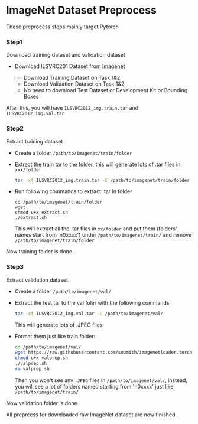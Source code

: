 # ImageNet Dataset Preprocess

These preprocess steps mainly target Pytorch

### Step1

Download training dataset and validation dataset

* Download ILSVRC201 Dataset from [Imagenet](http://www.image-net.org/challenges/LSVRC/2012/nonpub-downloads)

  * Download Training Dataset on Task 1&2
  * Download Validation Dataset on Task 1&2
  * No need to download Test Dataset or Development Kit or Bounding Boxes
  
After this, you will have `ILSVRC2012_img.train.tar` and `ILSVRC2012_img.val.tar`

### Step2

Extract training dataset

* Create a folder `/path/to/imagenet/train/folder`

* Extract the train tar to the folder, this will generate lots of .tar files in `xxx/folder`
  ```sh
  tar -xf ILSVRC2012_img.train.tar -C /path/to/imagenet/train/folder
  ```

* Run following commands to extract .tar in folder
  ```
  cd /path/to/imagenet/train/folder
  wget 
  chmod u+x extract.sh
  ./extract.sh
  ```
  This will extract all the .tar files in `xx/folder` and put them (folders' names start from 'n0xxxx') under `/path/to/imagenet/train/` and remove `/path/to/imagenet/train/folder`

Now training folder is done.

### Step3

Extract validation dataset

* Create a folder `/path/to/imagenet/val/`

* Extract the test tar to the val foler with the following commands:
  ```sh
  tar -xf ILSVRC2012_img.val.tar -C /path/to/imagenet/val/
  ```
  This will generate lots of .JPEG files

* Format them just like train folder:
  ```sh
  cd /path/to/imagenet/val/
  wget https://raw.githubusercontent.com/soumith/imagenetloader.torch/master/valprep.sh
  chmod u+x valprep.sh
  ./valprep.sh
  rm valprep.sh
  ```
  Then you won't see any `.JPEG` files in `/path/to/imagenet/val/`, instead, you will see a lot of folders named starting from 'n0xxxx' just like `/path/to/imagenet/train/`

Now validation folder is done.

All preprcess for downloaded raw ImageNet dataset are now finished.
